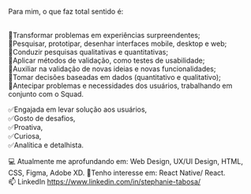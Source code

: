 Para mim, o que faz total sentido é:

<br/>
🔹Transformar problemas em experiências surpreendentes;<br/>
🔹Pesquisar, prototipar, desenhar interfaces mobile, desktop e web;<br/>
🔹Conduzir pesquisas qualitativas e quantitativas;<br/>
🔹Aplicar métodos de validação, como testes de usabilidade;<br/>
🔹Auxiliar na validação de novas ideias e novas funcionalidades;<br/>
🔹Tomar decisões baseadas em dados (quantitativo e qualitativo);<br/>
🔹Antecipar problemas e necessidades dos usuários, trabalhando em conjunto com o Squad.
<br/>

✅Engajada em levar solução aos usuários,<br/>
✅Gosto de desafios,<br/>
✅Proativa,<br/>
✅Curiosa,<br/>
✅Analítica e detalhista.<br/>

💻 Atualmente me aprofundando em:
Web Design, UX/UI Design, HTML, CSS, Figma, Adobe XD.
📱Tenho interesse em: React Native/ React.
<br/>
📫 LinkedIn https://www.linkedin.com/in/stephanie-tabosa/
